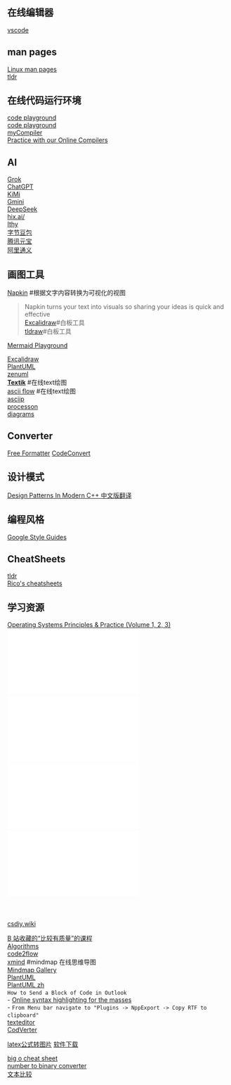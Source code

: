 ## 在线编辑器
[vscode](https://vscode.dev/)  

## man pages
[Linux man pages](https://www.mankier.com/)  
[tldr](https://tldr.inbrowser.app/)  

## 在线代码运行环境
[code playground](https://programiz.pro/ide/c)  
[code playground](https://codapi.org/)  
[myCompiler](https://www.mycompiler.io/)  
[Practice with our Online Compilers](https://www.programiz.com/)  

## AI
[Grok](https://grok.com/)  
[ChatGPT](https://chatgpt.com/)  
[KiMi](https://kimi.moonshot.cn/)  
[Gmini](https://gemini.google.com/app)  
[DeepSeek](https://chat.deepseek.com/)  
[hix.ai/](https://hix.ai/)  
[Ithy](https://ithy.com/)  
[字节豆包](https://www.doubao.com/chat/)  
[腾讯元宝](https://yuanbao.tencent.com/chat/)  
[阿里通义](https://tongyi.aliyun.com/qianwen/)  

## 画图工具
[Napkin](https://www.napkin.ai/) #根据文字内容转换为可视化的视图
> Napkin turns your text into visuals so sharing your ideas is quick and effective  
[Excalidraw](https://excalidraw.com/)#白板工具  
[tldraw](https://www.tldraw.com/)#白板工具  

[Mermaid Playground](https://www.mermaidchart.com/)  

[Excalidraw](https://excalidraw.com/)  
[PlantUML](https://plantuml.com/zh/)  
[zenuml](https://app.zenuml.com/)  
[**Textik**](https://textik.com/) #在线text绘图  
[ascii flow](https://asciiflow.com/#/) #在线text绘图  
[asciip](https://asciip.dev/)  
[processon](https://www.processon.com/support)  
[diagrams](https://app.diagrams.net/)  

## Converter
[Free Formatter](https://www.freeformatter.com/)
[CodeConvert](https://www.codeconvert.ai/free-converter)  

## 设计模式
[Design Patterns In Modern C++ 中文版翻译](https://github.com/liuzengh/design-pattern/tree/main/docs)  

## 编程风格
[Google Style Guides](https://google.github.io/styleguide/)  

## CheatSheets
[tldr](https://tldr.inbrowser.app/)  
[Rico's cheatsheets](https://devhints.io/)  

## 学习资源
[Operating Systems Principles & Practice (Volume 1, 2, 3)](https://www.kea.nu/files/textbooks/ospp/)  
![Operating Systems Principles & Practice, Volume 1: Kernels and Processes](./assets/osppv1.pdf)  
![Operating Systems Principles & Practice, Volume 2: Concurrency](./assets/osppv2.pdf)  
![Operating Systems Principles & Practice, Volume 3: Memory Management](./assets/osppv3.pdf)  
![Operating Systems Principles & Practice, Volume 4: Persistent Storage](./assets/osppv4.pdf)  
![]()  
![]()  
![]()  
[csdiy.wiki](https://csdiy.wiki/en/)  




[B 站收藏的“比较有质量”的课程](https://fast.v2ex.com/t/931949)    
[Algorithms](https://algs4.cs.princeton.edu/home/)    
[code2flow](https://app.code2flow.com/)  
[xmind](https://xmind.works/) #mindmap  在线思维导图  
[Mindmap Gallery](https://xmind.app/share/)  
[PlantUML](https://plantuml.com/)  
[PlantUML zh](https://plantuml.com/zh/)  
`How to Send a Block of Code in Outlook`  
	- [Online syntax highlighting for the masses](https://tohtml.com/)  
	- `From Menu bar navigate to "Plugins -> NppExport -> Copy RTF to clipboard"`  
[texteditor](https://texteditor.com/)  
[CodVerter](https://codverter.com/src/index)  


[latex公式转图片]([http://latex2png.com/](http://latex2png.com/))  
[软件下载]([https://filehippo.com/zh/](https://filehippo.com/zh/))  

[big o cheat sheet](https://www.bigocheatsheet.com/)  
[number to binary converter](https://binaryconvert.com/)  
[文本比较](https://www.fly63.com/tool/textdiff/)  
